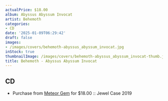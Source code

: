```yaml
---
actualPrice: $18.00
album: Abyssus Abyssum Invocat
artist: Behemoth
categories:
- CD
date: '2025-01-09T06:29:42'
draft: false
images:
- /images/covers/behemoth-abyssus_abyssum_invocat.jpg
inStock: true
thumbnailImage: /images/covers/behemoth-abyssus_abyssum_invocat-thumb.jpg
title: Behemoth - Abyssus Abyssum Invocat
---
```


## CD
* Purchase from [Meteor Gem](https://meteor-gem.com/products/behemoth-abyssus-abyssum-invocat-cd) for $18.00 :: Jewel Case 2019
